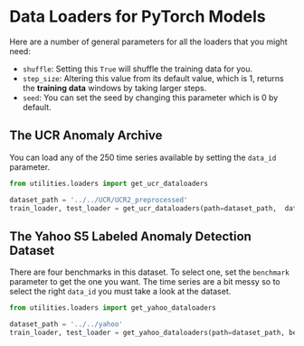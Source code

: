 # Data Loaders for PyTorch Models

Here are a number of general parameters for all the loaders that you might need:
- `shuffle`: Setting this `True` will shuffle the training data for you.
- `step_size`: Altering this value from its default value, which is 1, returns the **training data** windows by taking larger steps.
- `seed`: You can set the seed by changing this parameter which is 0 by default.

## The UCR Anomaly Archive

You can load any of the 250 time series available by setting the `data_id` parameter.

```python
from utilities.loaders import get_ucr_dataloaders

dataset_path = '../../UCR/UCR2_preprocessed'
train_loader, test_loader = get_ucr_dataloaders(path=dataset_path,  data_id=1, window_size=32, batch_size=256)
```


## The Yahoo S5 Labeled Anomaly Detection Dataset

There are four benchmarks in this dataset.
To select one, set the `benchmark` parameter to get the one you want.
The time series are a bit messy so to select the right `data_id` you must take a look at the dataset.

```python
from utilities.loaders import get_yahoo_dataloaders

dataset_path = '../../yahoo'
train_loader, test_loader = get_yahoo_dataloaders(path=dataset_path, benchmark=1,  data_id=10, window_size=32, batch_size=256)
```